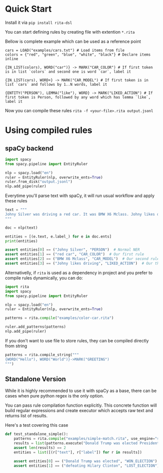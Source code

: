 # Quick Start
Install it via `pip install rita-dsl`

You can start defining rules by creating file with extention `*.rita`

Bellow is complete example which can be used as a reference point

```
cars = LOAD("examples/cars.txt") # Load items from file
colors = {"red", "green", "blue", "white", "black"} # Declare items inline

{IN_LIST(colors), WORD("car")} -> MARK("CAR_COLOR") # If first token is in list `colors` and second one is word `car`, label it

{IN_LIST(cars), WORD+} -> MARK("CAR_MODEL") # If first token is in list `cars` and follows by 1..N words, label it

{ENTITY("PERSON"), LEMMA("like"), WORD} -> MARK("LIKED_ACTION") # If first token is Person, followed by any word which has lemma `like`, label it
```

Now you can compile these rules `rita -f <your-file>.rita output.jsonl`

# Using compiled rules

## spaCy backend

```python
import spacy
from spacy.pipeline import EntityRuler

nlp = spacy.load("en")
ruler = EntityRuler(nlp, overwrite_ents=True)
ruler.from_disk("output.jsonl")
nlp.add_pipe(ruler)
```

Everytime you'll parse text with spaCy, it will run usual workflow and apply these rules

```python
text = """
Johny Silver was driving a red car. It was BMW X6 Mclass. Johny likes driving it very much.
"""

doc = nlp(text)

entities = [(e.text, e.label_) for e in doc.ents]
print(entities)

assert entities[0] == ("Johny Silver", "PERSON")  # Normal NER
assert entities[1] == ("red car", "CAR_COLOR")  # Our first rule
assert entities[2] == ("BMW X6 Mclass", "CAR_MODEL")  # Our second rule
assert entities[3] == ("Johny likes driving", "LIKED_ACTION")  # Our third rule
```

Alternativelly, if `rita` is used as a dependency in project and you prefer to compile rules dynamically, you can do:

```python
import rita
import spacy
from spacy.pipeline import EntityRuler

nlp = spacy.load("en")
ruler = EntityRuler(nlp, overwrite_ents=True)

patterns = rita.compile("examples/color-car.rita")

ruler.add_patterns(patterns)
nlp.add_pipe(ruler)
```

If you don't want to use file to store rules, they can be compiled directly from string

```python
patterns = rita.compile_string("""
{WORD("Hello"), WORD("World")}->MARK("GREETING")
""")
```


## Standalone Version

While it is highly recommended to use it with spaCy as a base, there can be cases when pure python regex is the only option.

You can pass rule compilation function explicitly. This concrete function will build regular expressions and create executor which accepts raw text and returns list of results.

Here's a test covering this case

```python
def test_standalone_simple():
    patterns = rita.compile("examples/simple-match.rita", use_engine="standalone")
    results = list(patterns.execute("Donald Trump was elected President in 2016 defeating Hilary Clinton."))
    assert len(results) == 2
    entities = list([(r["text"], r["label"]) for r in results])

    assert entities[0] == ("Donald Trump was elected", "WON_ELECTION")
    assert entities[1] == ("defeating Hilary Clinton", "LOST_ELECTION")
```

